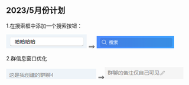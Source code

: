 ## 2023/5月份计划

1.在搜索框中添加一个搜索按钮：

![image-20230530224502776](../images/image-20230530224502776.png) ==> ![image-20230530224546216](../images/image-20230530224546216.png)

2.群信息窗口优化

![image-20230530224817440](../images/image-20230530224817440.png) ==>![image-20230530224919259](../images/image-20230530224919259.png)

